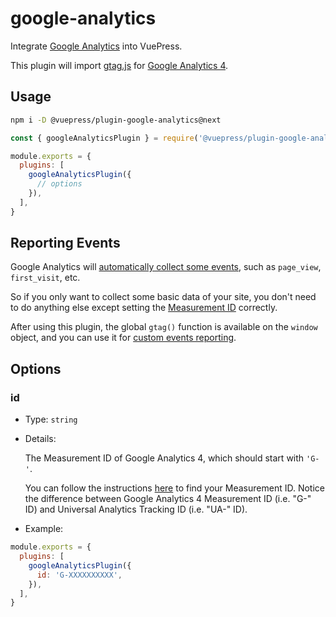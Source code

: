 # google-analytics

Integrate [Google Analytics](https://analytics.google.com/) into VuePress.

This plugin will import [gtag.js](https://developers.google.com/analytics/devguides/collection/gtagjs) for [Google Analytics 4](https://support.google.com/analytics/answer/10089681).

## Usage

```bash
npm i -D @vuepress/plugin-google-analytics@next
```

```js
const { googleAnalyticsPlugin } = require('@vuepress/plugin-google-analytics')

module.exports = {
  plugins: [
    googleAnalyticsPlugin({
      // options
    }),
  ],
}
```

## Reporting Events

Google Analytics will [automatically collect some events](https://support.google.com/analytics/answer/9234069), such as `page_view`, `first_visit`, etc.

So if you only want to collect some basic data of your site, you don't need to do anything else except setting the [Measurement ID](#id) correctly.

After using this plugin, the global `gtag()` function is available on the `window` object, and you can use it for [custom events reporting](https://developers.google.com/analytics/devguides/collection/ga4/events).

## Options

### id

- Type: `string`

- Details:

  The Measurement ID of Google Analytics 4, which should start with `'G-'`.

  You can follow the instructions [here](https://support.google.com/analytics/answer/9539598) to find your Measurement ID. Notice the difference between Google Analytics 4 Measurement ID (i.e. "G-" ID) and Universal Analytics Tracking ID (i.e. "UA-" ID).

- Example:

```js
module.exports = {
  plugins: [
    googleAnalyticsPlugin({
      id: 'G-XXXXXXXXXX',
    }),
  ],
}
```
